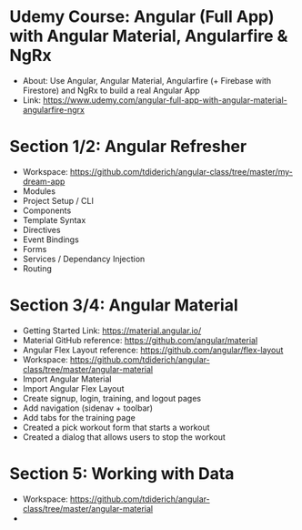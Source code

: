 # Udemy Course: Angular (Full App) with Angular Material, Angularfire & NgRx
- About: Use Angular, Angular Material, Angularfire (+ Firebase with Firestore) and NgRx to build a real Angular App
- Link: https://www.udemy.com/angular-full-app-with-angular-material-angularfire-ngrx

# Section 1/2: Angular Refresher
- Workspace: https://github.com/tdiderich/angular-class/tree/master/my-dream-app
- Modules
- Project Setup / CLI
- Components
- Template Syntax
- Directives
- Event Bindings
- Forms
- Services / Dependancy Injection
- Routing

# Section 3/4: Angular Material
- Getting Started Link: https://material.angular.io/
- Material GitHub reference: https://github.com/angular/material
- Angular Flex Layout reference: https://github.com/angular/flex-layout
- Workspace: https://github.com/tdiderich/angular-class/tree/master/angular-material
- Import Angular Material
- Import Angular Flex Layout
- Create signup, login, training, and logout pages
- Add navigation (sidenav + toolbar)
- Add tabs for the training page
- Created a pick workout form that starts a workout
- Created a dialog that allows users to stop the workout 

# Section 5: Working with Data
- Workspace: https://github.com/tdiderich/angular-class/tree/master/angular-material
- 
